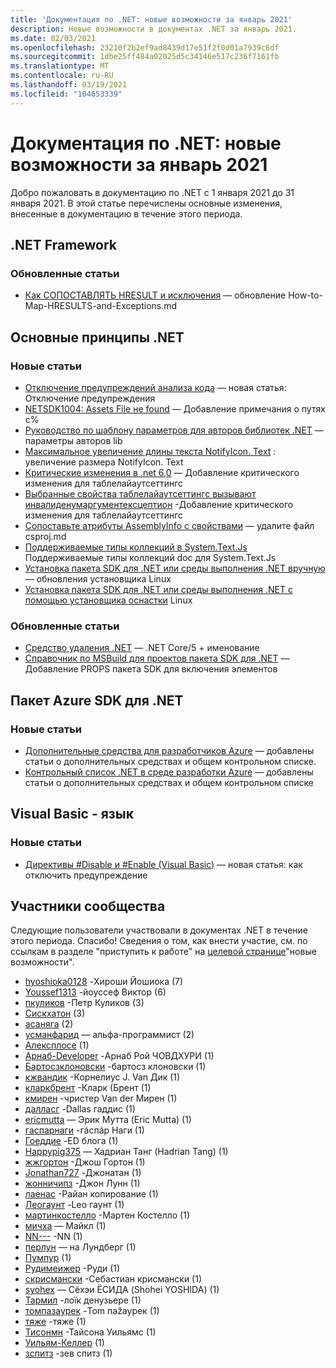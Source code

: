 ```yaml
---
title: 'Документация по .NET: новые возможности за январь 2021'
description: Новые возможности в документах .NET за январь 2021.
ms.date: 02/03/2021
ms.openlocfilehash: 23210f2b2ef9ad8439d17e51f2f0d01a7939c6df
ms.sourcegitcommit: 1dbe25ff484a02025d5c34146e517c236f7161fb
ms.translationtype: MT
ms.contentlocale: ru-RU
ms.lasthandoff: 03/19/2021
ms.locfileid: "104653339"
---
```

# <a name="net-docs-whats-new-for-january-2021"></a>Документация по .NET: новые возможности за январь 2021

Добро пожаловать в документацию по .NET с 1 января 2021 до 31 января 2021. В этой статье перечислены основные изменения, внесенные в документацию в течение этого периода.

## <a name="net-framework"></a>.NET Framework

### <a name="updated-articles"></a>Обновленные статьи

- [Как СОПОСТАВЛЯТЬ HRESULT и исключения](../framework/interop/how-to-map-hresults-and-exceptions.md) — обновление How-to-Map-HRESULTS-and-Exceptions.md

## <a name="net-fundamentals"></a>Основные принципы .NET

### <a name="new-articles"></a>Новые статьи

- [Отключение предупреждений анализа кода](../fundamentals/code-analysis/suppress-warnings.md) — новая статья: Отключение предупреждения
- [NETSDK1004: Assets File не found](../core/tools/sdk-errors/netsdk1004.md) — Добавление примечания о путях с%
- [Руководство по шаблону параметров для авторов библиотек .NET](../core/extensions/options-library-authors.md) — параметры авторов lib
- [Максимальное увеличение длины текста NotifyIcon. Text](../core/compatibility/windows-forms/6.0/notifyicon-text-max-text-length-increased.md) : увеличение размера NotifyIcon. Text
- [Критические изменения в .net 6,0](../core/compatibility/6.0.md) — Добавление критического изменения для таблелайаутсеттингс
- [Выбранные свойства таблелайаутсеттингс вызывают инвалиденумаргументексцептион](../core/compatibility/windows-forms/6.0/tablelayoutsettings-apis-throw-invalidenumargumentexception.md) -Добавление критического изменения для таблелайаутсеттингс
- [Сопоставьте атрибуты AssemblyInfo с свойствами](../core/migration/assembly-info.md) — удалите файл csproj.md
- [Поддерживаемые типы коллекций в System.Text.Js](../standard/serialization/system-text-json-supported-collection-types.md) Поддерживаемые типы коллекций doc для System.Text.Js
- [Установка пакета SDK для .NET или среды выполнения .NET вручную](../core/install/linux-scripted-manual.md) — обновления установщика Linux
- [Установка пакета SDK для .NET или среды выполнения .NET с помощью установщика оснастки](../core/install/linux-snap.md) Linux

### <a name="updated-articles"></a>Обновленные статьи

- [Средство удаления .NET](../core/additional-tools/uninstall-tool.md) — .NET Core/5 + именование
- [Справочник по MSBuild для проектов пакета SDK для .NET](../core/project-sdk/msbuild-props.md) — Добавление PROPS пакета SDK для включения элементов

## <a name="azure-net-sdk"></a>Пакет Azure SDK для .NET

### <a name="new-articles"></a>Новые статьи

- [Дополнительные средства для разработчиков Azure](../azure/azure-tools.md) — добавлены статьи о дополнительных средствах и общем контрольном списке.
- [Контрольный список .NET в среде разработки Azure](../azure/dotnet-dev-env-checklist.md) — добавлены статьи о дополнительных средствах и общем контрольном списке

## <a name="visual-basic-language"></a>Visual Basic - язык

### <a name="new-articles"></a>Новые статьи

- [Директивы #Disable и #Enable (Visual Basic)](../visual-basic/language-reference/directives/disable-enable.md) — новая статья: как отключить предупреждение

## <a name="community-contributors"></a>Участники сообщества

Следующие пользователи участвовали в документах .NET в течение этого периода. Спасибо! Сведения о том, как внести участие, см. по ссылкам в разделе "приступить к работе" на [целевой странице](index.yml)"новые возможности".

- [hyoshioka0128](https://github.com/hyoshioka0128) -Хироши Йошиока (7)
- [Youssef1313](https://github.com/Youssef1313) -йоуссеф Виктор (6)
- [пкуликов](https://github.com/pkulikov) -Петр Куликов (3)
- [Сискхатон](https://github.com/TheEskhaton) (3)
- [асаняга](https://github.com/asanyaga) (2)
- [усманфарид](https://github.com/usmanfareed) — альфа-программист (2)
- [Алексплосе](https://github.com/Alexplose) (1)
- [Арнаб-Developer](https://github.com/Arnab-Developer) -Арнаб Рой ЧОВДХУРИ (1)
- [Бартосзклоновски](https://github.com/BartoszKlonowski) -бартосз клоновски (1)
- [кжвандик](https://github.com/cjvandyk) -Корнелиус J. Van Дик (1)
- [кларкбрент](https://github.com/clarkbrent) -Кларк (Брент (1)
- [кмирен](https://github.com/cmeeren) -чристер Van der Мирен (1)
- [далласг](https://github.com/dallasg) -Dallas гаддис (1)
- [ericmutta](https://github.com/ericmutta) — Эрик Мутта (Eric Mutta) (1)
- [гаспарнаги](https://github.com/gasparnagy) -гáспáр Наги (1)
- [Гоеддие](https://github.com/GoEddie) -ED блога (1)
- [Happypig375](https://github.com/Happypig375) — Хадриан Танг (Hadrian Tang) (1)
- [жжгортон](https://github.com/jjgorton) -Джош Гортон (1)
- [Jonathan727](https://github.com/Jonathan727) -Джонатан (1)
- [жонничипз](https://github.com/jonnychipz) -Джон Лунн (1)
- [лаенас](https://github.com/laenas) -Райан копирование (1)
- [Леогаунт](https://github.com/LeoGaunt) -Leo гаунт (1)
- [мартинкостелло](https://github.com/martincostello) -Мартен Костелло (1)
- [мичха](https://github.com/michha) — Майкл (1)
- [NN---](https://github.com/NN---) -NN (1)
- [перлун](https://github.com/perlun) — на Лундберг (1)
- [Пумпур](https://github.com/Pumpur) (1)
- [Рудимеижер](https://github.com/RudyMeijer) -Руди (1)
- [скрисмански](https://github.com/skrysmanski) -Себастиан крисмански (1)
- [syohex](https://github.com/syohex) — Сёхэи ЁСИДА (Shohei YOSHIDA) (1)
- [Тармил](https://github.com/Tarmil) -лоïк денузьере (1)
- [томпазаурек](https://github.com/tompazourek) -Tom паžаурек (1)
- [тяже](https://github.com/tyage) -тяже (1)
- [Тисонмн](https://github.com/TysonMN) -Тайсона Уильямс (1)
- [Уильям-Келлер](https://github.com/william-keller) (1)
- [зспитз](https://github.com/zspitz) -зев спитз (1)
